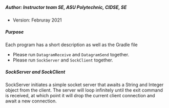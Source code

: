 ##### Author: Instructor team SE, ASU Polytechnic, CIDSE, SE
* Version: Februray 2021

##### Purpose
Each program has a short description as well as the Gradle file
* Please run `DatagramReceive` and `DatagramSend` together.
* Please run `SockServer` and `SockClient` together.

##### SockServer and SockClient

SockServer initiates a simple socket server that awaits a String and Integer object from the client. The server will loop infinitely until the exit command is received, at which point it will drop the current client connection and await a new connection.

